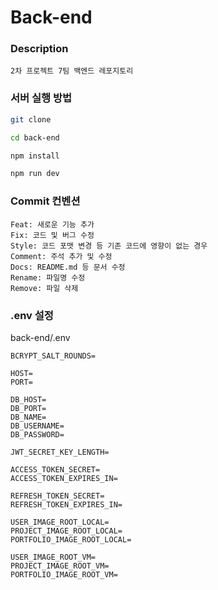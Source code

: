 # Back-end

### Description

```
2차 프로젝트 7팀 백엔드 레포지토리
```

### 서버 실행 방법

```bash
git clone

cd back-end

npm install

npm run dev
```

### Commit 컨벤션

```
Feat: 새로운 기능 추가
Fix: 코드 및 버그 수정
Style: 코드 포맷 변경 등 기존 코드에 영향이 없는 경우
Comment: 주석 추가 및 수정
Docs: README.md 등 문서 수정
Rename: 파일명 수정
Remove: 파일 삭제
```

### .env 설정

back-end/.env

```
BCRYPT_SALT_ROUNDS=

HOST=
PORT=

DB_HOST=
DB_PORT=
DB_NAME=
DB_USERNAME=
DB_PASSWORD=

JWT_SECRET_KEY_LENGTH=

ACCESS_TOKEN_SECRET=
ACCESS_TOKEN_EXPIRES_IN=

REFRESH_TOKEN_SECRET=
REFRESH_TOKEN_EXPIRES_IN=

USER_IMAGE_ROOT_LOCAL=
PROJECT_IMAGE_ROOT_LOCAL=
PORTFOLIO_IMAGE_ROOT_LOCAL=

USER_IMAGE_ROOT_VM=
PROJECT_IMAGE_ROOT_VM=
PORTFOLIO_IMAGE_ROOT_VM=
```
